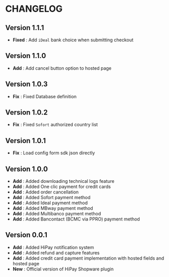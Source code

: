 # CHANGELOG

## Version 1.1.1

- **Fixed** :  Add `iDeal` bank choice when submitting checkout

## Version 1.1.0

- **Add** : Add cancel button option to hosted page

## Version 1.0.3

- **Fix** : Fixed Database definition

## Version 1.0.2

- **Fix** : Fixed `Sofort` authorized country list

## Version 1.0.1

- **Fix** : Load config form sdk json directly

## Version 1.0.0

- **Add** : Added downloading technical logs feature
- **Add** : Added One clic payment for credit cards
- **Add** : Added order cancellation
- **Add** : Added Sofort payment method
- **Add** : Added Ideal payment method
- **Add** : Added MBway payment method
- **Add** : Added Multibanco payment method
- **Add** : Added Bancontact (BCMC via PPRO) payment method

## Version 0.0.1

- **Add** : Added HiPay notification system
- **Add** : Added refund and capture features
- **Add** : Added credit card payment implementation with hosted fields and hosted page
- **New** : Official version of HiPay Shopware plugin
